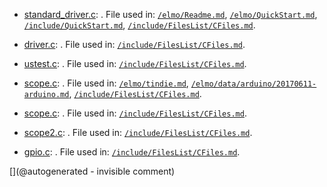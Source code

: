 * [standard_driver.c](/elmo/standard_driver.c): . File used in: [`/elmo/Readme.md`](/elmo/Readme.md), [`/elmo/QuickStart.md`](/elmo/QuickStart.md), [`/include/QuickStart.md`](/include/QuickStart.md), [`/include/FilesList/CFiles.md`](/include/FilesList/CFiles.md).

* [driver.c](/elmo/software/driver.c): . File used in: [`/include/FilesList/CFiles.md`](/include/FilesList/CFiles.md).

* [ustest.c](/elmo/data/ustest.c): . File used in: [`/include/FilesList/CFiles.md`](/include/FilesList/CFiles.md).

* [scope.c](/elmo/data/scope.c): . File used in: [`/elmo/tindie.md`](/elmo/tindie.md), [`/elmo/data/arduino/20170611-arduino.md`](/elmo/data/arduino/20170611-arduino.md), [`/include/FilesList/CFiles.md`](/include/FilesList/CFiles.md).

* [scope.c](/elmo/data/arduiprobe/scope.c): . File used in: [`/include/FilesList/CFiles.md`](/include/FilesList/CFiles.md).

* [scope2.c](/elmo/data/arduiprobe/scope2.c): . File used in: [`/include/FilesList/CFiles.md`](/include/FilesList/CFiles.md).

* [gpio.c](/goblin/pi0/gpio.c): . File used in: [`/include/FilesList/CFiles.md`](/include/FilesList/CFiles.md).



[](@autogenerated - invisible comment)